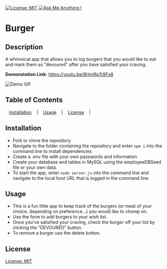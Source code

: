 [![License: MIT](https://img.shields.io/badge/License-MIT-yellow.svg)](https://opensource.org/licenses/MIT)
[![Ask Me Anything !](https://img.shields.io/badge/Ask%20me-anything-1abc9c.svg)](mailto:nargizaboronchieva@gmail.com)

# Burger

## Description
A whimsical app that allows you to log  burgers that you would like to eat and mark them as "devoured" after you have satisfied your craving.

**Demonstation Link:** https://youtu.be/8HmRp7r9Fx8


![Demo GIF](public/assets/images/demo.gif)


## Table of Contents

 &nbsp;&nbsp; [Installation](#installation) &nbsp;&nbsp; | &nbsp;&nbsp; [Usage](#usage) &nbsp;&nbsp; |  &nbsp;&nbsp; [License](#license) &nbsp;&nbsp; | 



## Installation
- Fork or clone the repository 
- Navigate to the folder containing the repository and enter ```npm i``` into the command line to install dependencies
- Create a .env file with your own passwords and information
- Create your database and tables in MySQL using the employeeDBSeed file or your own data.
- To start the app, enter ```node server.js``` into the command line and navigate to the local host URL that is logged in the command line.

## Usage
- This is a fun little app to keep track of the burgers (or meat of your choice, depending on preference...) you would like to chomp on.
- Use the form to add burgers to your wish list.
- Once you've satisfied your craving, check the burger off your list by clicking the "DEVOURED" button. 
- To remove a burger use the delete button.


## License
[License: MIT](employ-ease/LICENSE)
